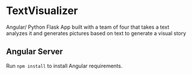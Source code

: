 # TextVisualizer

Angular/ Python Flask App built with a team of four that takes a text analyzes it and generates pictures based on text to generate a visual story

## Angular Server

Run `npm install` to install Angular requirements.

